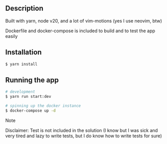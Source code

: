 ## Description

Built with yarn, node v20, and a lot of vim-motions (yes I use neovim, btw)

Dockerfile and docker-compose is included to build and to test the app easily

## Installation

```bash
$ yarn install
```

## Running the app

```bash
# development
$ yarn run start:dev

# spinning up the docker instance
$ docker-compose up -d
```

> [!NOTE]
> Disclaimer: Test is not included in the solution (I know but I was sick and very tired and lazy to write tests, but I do know how to write tests for sure)
